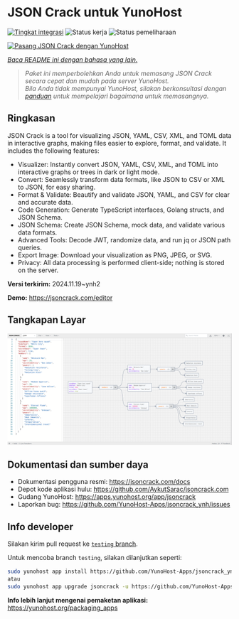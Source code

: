 <!--
N.B.: README ini dibuat secara otomatis oleh <https://github.com/YunoHost/apps/tree/master/tools/readme_generator>
Ini TIDAK boleh diedit dengan tangan.
-->

# JSON Crack untuk YunoHost

[![Tingkat integrasi](https://apps.yunohost.org/badge/integration/jsoncrack)](https://ci-apps.yunohost.org/ci/apps/jsoncrack/)
![Status kerja](https://apps.yunohost.org/badge/state/jsoncrack)
![Status pemeliharaan](https://apps.yunohost.org/badge/maintained/jsoncrack)

[![Pasang JSON Crack dengan YunoHost](https://install-app.yunohost.org/install-with-yunohost.svg)](https://install-app.yunohost.org/?app=jsoncrack)

*[Baca README ini dengan bahasa yang lain.](./ALL_README.md)*

> *Paket ini memperbolehkan Anda untuk memasang JSON Crack secara cepat dan mudah pada server YunoHost.*  
> *Bila Anda tidak mempunyai YunoHost, silakan berkonsultasi dengan [panduan](https://yunohost.org/install) untuk mempelajari bagaimana untuk memasangnya.*

## Ringkasan

JSON Crack is a tool for visualizing JSON, YAML, CSV, XML, and TOML data in interactive graphs, making files easier to explore, format, and validate. It includes the following features:
- Visualizer: Instantly convert JSON, YAML, CSV, XML, and TOML into interactive graphs or trees in dark or light mode.
- Convert: Seamlessly transform data formats, like JSON to CSV or XML to JSON, for easy sharing.
- Format & Validate: Beautify and validate JSON, YAML, and CSV for clear and accurate data.
- Code Generation: Generate TypeScript interfaces, Golang structs, and JSON Schema.
- JSON Schema: Create JSON Schema, mock data, and validate various data formats.
- Advanced Tools: Decode JWT, randomize data, and run jq or JSON path queries.
- Export Image: Download your visualization as PNG, JPEG, or SVG.
- Privacy: All data processing is performed client-side; nothing is stored on the server.


**Versi terkirim:** 2024.11.19~ynh2

**Demo:** <https://jsoncrack.com/editor>

## Tangkapan Layar

![Tangkapan Layar pada JSON Crack](./doc/screenshots/jsoncrack.png)

## Dokumentasi dan sumber daya

- Dokumentasi pengguna resmi: <https://jsoncrack.com/docs>
- Depot kode aplikasi hulu: <https://github.com/AykutSarac/jsoncrack.com>
- Gudang YunoHost: <https://apps.yunohost.org/app/jsoncrack>
- Laporkan bug: <https://github.com/YunoHost-Apps/jsoncrack_ynh/issues>

## Info developer

Silakan kirim pull request ke [`testing` branch](https://github.com/YunoHost-Apps/jsoncrack_ynh/tree/testing).

Untuk mencoba branch `testing`, silakan dilanjutkan seperti:

```bash
sudo yunohost app install https://github.com/YunoHost-Apps/jsoncrack_ynh/tree/testing --debug
atau
sudo yunohost app upgrade jsoncrack -u https://github.com/YunoHost-Apps/jsoncrack_ynh/tree/testing --debug
```

**Info lebih lanjut mengenai pemaketan aplikasi:** <https://yunohost.org/packaging_apps>
